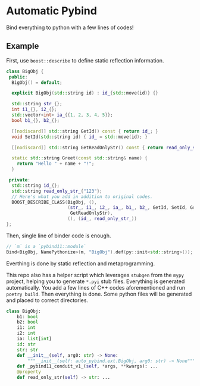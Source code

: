 # Automatic Pybind 

Bind everything to python with a few lines of codes!

## Example

First, use `boost::describe` to define static reflection information.

```c++
class BigObj {
 public:
  BigObj() = default;

  explicit BigObj(std::string id) : id_{std::move(id)} {}

  std::string str_{};
  int i1_{}, i2_{};
  std::vector<int> ia_{{1, 2, 3, 4, 5}};
  bool b1_{}, b2_{};

  [[nodiscard]] std::string GetId() const { return id_; }
  void SetId(std::string id) { id_ = std::move(id); }

  [[nodiscard]] std::string GetReadOnlyStr() const { return read_only_str_; }

  static std::string Greet(const std::string& name) {
    return "Hello " + name + "!";
  }

 private:
  std::string id_{};
  std::string read_only_str_{"123"};
  // Here's what you add in addition to original codes.
  BOOST_DESCRIBE_CLASS(BigObj, (),
                       (str_, i1_, i2_, ia_, b1_, b2_, GetId, SetId, Greet,
                        GetReadOnlyStr),
                       (), (id_, read_only_str_))
};
```

Then, single line of binder code is enough.

```c++
// `m` is a `pybind11::module`
Bind<BigObj, NamePythonize>(m, "BigObj").def(py::init<std::string>());
```

Everthing is done by static reflection and metaprogramming.

This repo also has a helper script which leverages `stubgen` from the `mypy` project, helping you to generate `*.pyi` stub files. Everything is generated automatically. You add a few lines of C++ codes aforementioned and run `poetry build`. Then everything is done. Some python files will be generated and placed to correct directories.

```python
class BigObj:
    b1: bool
    b2: bool
    i1: int
    i2: int
    ia: list[int]
    id: str
    str: str
    def __init__(self, arg0: str) -> None:
        """__init__(self: auto_pybind.ext.BigObj, arg0: str) -> None"""
    def _pybind11_conduit_v1_(self, *args, **kwargs): ...
    @property
    def read_only_str(self) -> str: ...
```
